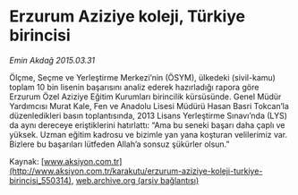 # Erzurum Aziziye koleji, Türkiye birincisi

*Emin Akdağ 2015.03.31*

<div class="pNewsDetailMainContent" itemprop="articleBody">
 <p>
  Ölçme, Seçme ve Yerleştirme Merkezi’nin (ÖSYM), ülkedeki (sivil-kamu) toplam 10 bin lisenin başarısını analiz ederek hazırladığı rapora göre Erzurum Özel Aziziye Eğitim Kurumları birincilik kürsüsünde. Genel Müdür Yardımcısı Murat Kale, Fen ve Anadolu Lisesi Müdürü Hasan Basri Tokcan’la düzenledikleri basın toplantısında, 2013 Lisans Yerleştirme Sınavı’nda (LYS) da aynı dereceye eriştiklerini hatırlattı: “Ama bu seneki başarı daha çaplı ve yüksek. Uzman eğitim kadrosu ve bizimle yan yana koşturan velilerimiz var. Bizlere bu başarıları lütfeden Allah’a sonsuz şükürler olsun.”
 </p>
</div>


Kaynak: [www.aksiyon.com.tr](http://www.aksiyon.com.tr/karakutu/erzurum-aziziye-koleji-turkiye-birincisi_550314), [web.archive.org (arşiv bağlantısı)](http://web.archive.org/web/20150731133729/http://www.aksiyon.com.tr/karakutu/erzurum-aziziye-koleji-turkiye-birincisi_550314)

